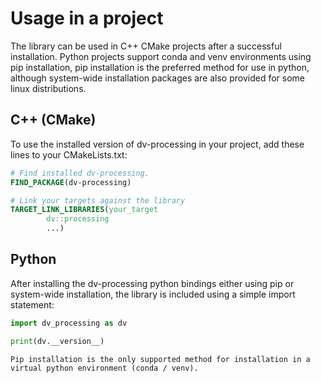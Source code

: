 # Usage in a project

The library can be used in C++ CMake projects after a successful installation. Python projects support conda and venv
environments using pip installation, pip installation is the preferred method for use in python, although system-wide
installation packages are also provided for some linux distributions.

## C++ (CMake)

To use the installed version of dv-processing in your project, add these lines to your CMakeLists.txt:

```cmake
# Find installed dv-processing.
FIND_PACKAGE(dv-processing)

# Link your targets against the library
TARGET_LINK_LIBRARIES(your_target
        dv::processing
        ...)
```

## Python

After installing the dv-processing python bindings either using pip or system-wide installation, the library is included
using a simple import statement:

```python
import dv_processing as dv

print(dv.__version__)
```

```{note}
Pip installation is the only supported method for installation in a virtual python environment (conda / venv).
```
